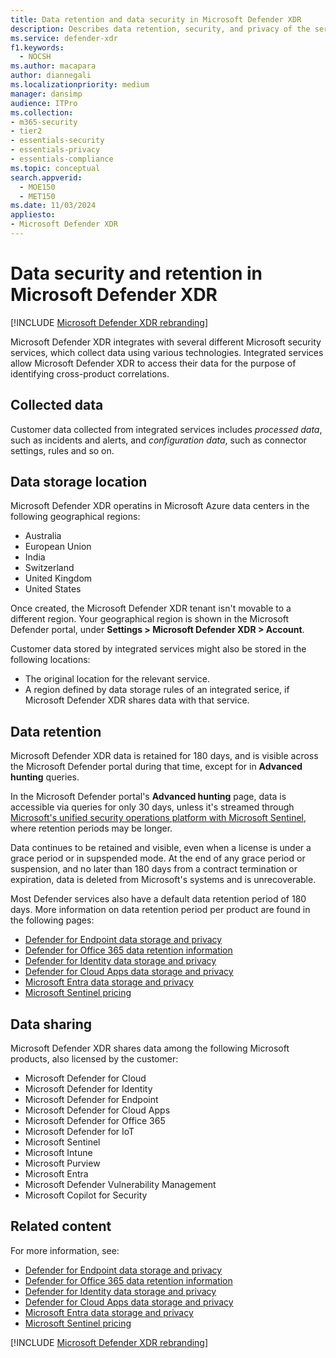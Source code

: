 ```yaml
---
title: Data retention and data security in Microsoft Defender XDR
description: Describes data retention, security, and privacy of the service.
ms.service: defender-xdr
f1.keywords: 
  - NOCSH
ms.author: macapara
author: diannegali
ms.localizationpriority: medium
manager: dansimp
audience: ITPro
ms.collection: 
- m365-security
- tier2
- essentials-security
- essentials-privacy
- essentials-compliance
ms.topic: conceptual
search.appverid: 
  - MOE150
  - MET150
ms.date: 11/03/2024
appliesto: 
- Microsoft Defender XDR 
---
```


# Data security and retention in Microsoft Defender XDR

[!INCLUDE [Microsoft Defender XDR rebranding](../includes/microsoft-defender.md)]

Microsoft Defender XDR integrates with several different Microsoft security services, which collect data using various technologies. Integrated services allow Microsoft Defender XDR to access their data for the purpose of identifying cross-product correlations.

## Collected data

Customer data collected from integrated services includes *processed data*, such as incidents and alerts, and *configuration data*, such as connector settings, rules and so on.

## Data storage location

Microsoft Defender XDR operatins in Microsoft Azure data centers in the following geographical regions:

- Australia
- European Union
- India
- Switzerland
- United Kingdom
- United States

Once created, the Microsoft Defender XDR tenant isn't movable to a different region. Your geographical region is shown in the Microsoft Defender portal, under **Settings > Microsoft Defender XDR > Account**.

Customer data stored by integrated services might also be stored in the following locations:

- The original location for the relevant service.
- A region defined by data storage rules of an integrated serice, if Microsoft Defender XDR shares data with that service.

## Data retention

Microsoft Defender XDR data is retained for 180 days, and is visible across the Microsoft Defender portal during that time, except for in **Advanced hunting** queries. 

In the Microsoft Defender portal's **Advanced hunting** page, data is accessible via queries for only 30 days, unless it's streamed through [Microsoft's unified security operations platform with Microsoft Sentinel](/azure/sentinel/microsoft-365-defender-sentinel-integration?toc=%2Fdefender-xdr%2Ftoc.json&bc=%2Fdefender-xdr%2Fbreadcrumb%2Ftoc.json&tabs=defender-portal), where retention periods may be longer.

Data continues to be retained and visible, even when a license is under a grace period or in supspended mode. At the end of any grace period or suspension, and no later than 180 days from a contract termination or expiration, data is deleted from Microsoft's systems and is unrecoverable.

Most Defender services also have a default data retention period of 180 days. More information on data retention period per product are found in the following pages:

- [Defender for Endpoint data storage and privacy](/defender-endpoint/data-storage-privacy)
- [Defender for Office 365 data retention information](/defender-office-365/mdo-data-retention)
- [Defender for Identity data storage and privacy](/defender-for-identity/privacy-compliance)
- [Defender for Cloud Apps data storage and privacy](/defender-cloud-apps/cas-compliance-trust)
- [Microsoft Entra data storage and privacy](/entra/identity/monitoring-health/reference-reports-data-retention)
- [Microsoft Sentinel pricing](https://azure.microsoft.com/pricing/details/microsoft-sentinel/)

## Data sharing

Microsoft Defender XDR shares data among the following Microsoft products, also licensed by the customer:

- Microsoft Defender for Cloud
- Microsoft Defender for Identity
- Microsoft Defender for Endpoint
- Microsoft Defender for Cloud Apps
- Microsoft Defender for Office 365
- Microsoft Defender for IoT
- Microsoft Sentinel
- Microsoft Intune
- Microsoft Purview
- Microsoft Entra
- Microsoft Defender Vulnerability Management
- Microsoft Copilot for Security

## Related content

For more information, see:

- [Defender for Endpoint data storage and privacy](/defender-endpoint/data-storage-privacy)
- [Defender for Office 365 data retention information](/defender-office-365/mdo-data-retention)
- [Defender for Identity data storage and privacy](/defender-for-identity/privacy-compliance)
- [Defender for Cloud Apps data storage and privacy](/defender-cloud-apps/cas-compliance-trust)
- [Microsoft Entra data storage and privacy](/entra/identity/monitoring-health/reference-reports-data-retention)
- [Microsoft Sentinel pricing](https://azure.microsoft.com/pricing/details/microsoft-sentinel/)

[!INCLUDE [Microsoft Defender XDR rebranding](../includes/defender-m3d-techcommunity.md)]
